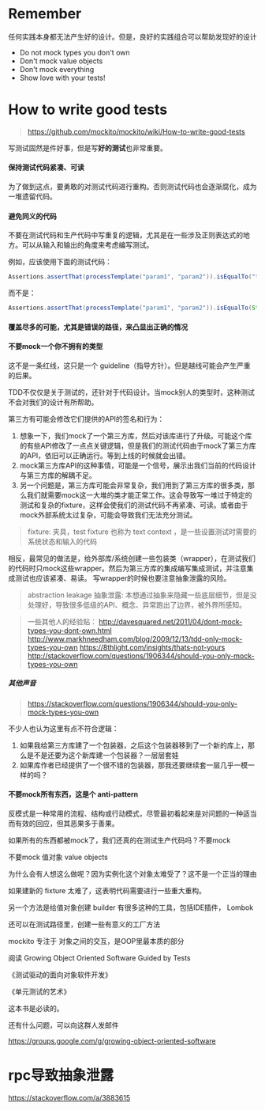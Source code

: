 # Remember

任何实践本身都无法产生好的设计。但是，良好的实践组合可以帮助发现好的设计

+ Do not mock types you don't own
+ Don't mock value objects
+ Don't mock everything
+ Show love with your tests!

# How to write good tests

> https://github.com/mockito/mockito/wiki/How-to-write-good-tests

写测试固然是件好事，但是写**好的测试**也非常重要。

#### 保持测试代码紧凑、可读

为了做到这点，要勇敢的对测试代码进行重构。否则测试代码也会逐渐腐化，成为一堆遗留代码。

#### 避免同义的代码

不要在测试代码和生产代码中写重复的逻辑，尤其是在一些涉及正则表达式的地方。可以从输入和输出的角度来考虑编写测试。

例如，应该使用下面的测试代码：

```java
Assertions.assertThat(processTemplate("param1", "param2")).isEqualTo("this is 'param1', and this is 'param2'"));
```

而不是：

```java
Assertions.assertThat(processTemplate("param1", "param2")).isEqualTo(String.format("this is '%s', and this is '%s'", param1, param2));
```

#### 覆盖尽多的可能，尤其是错误的路径，来凸显出正确的情况

#### 不要mock一个你不拥有的类型

这不是一条红线，这只是一个 guideline（指导方针）。但是越线可能会产生严重的后果。

TDD不仅仅是关于测试的，还针对于代码设计。当mock别人的类型时，这种测试不会对我们的设计有所帮助。

第三方有可能会修改它们提供的API的签名和行为：
1. 想象一下，我们mock了一个第三方库，然后对该库进行了升级。可能这个库的有些API修改了一点点关键逻辑，但是我们的测试代码由于mock了第三方库的API，依旧可以正确运行。等到上线的时候就会出错。
2. mock第三方库API的这种事情，可能是一个信号，展示出我们当前的代码设计与第三方库的解耦不足。
3. 另一个问题是，第三方库可能会非常复杂，我们用到了第三方库的很多类，那么我们就需要mock这一大堆的类才能正常工作。这会导致写一堆过于特定的测试和复杂的fixture，这样会使我们的测试代码不再紧凑、可读。或者由于mock外部系统太过复杂，可能会导致我们无法充分测试。

> fixture: 夹具，test fixture 也称为 text context ，是一些设置测试时需要的系统状态和输入的代码

相反，最常见的做法是，给外部库/系统创建一些包装类（wrapper），在测试我们的代码时只mock这些wrapper。然后为第三方库的集成编写集成测试，并注意集成测试也应该紧凑、易读。
写wrapper的时候也要注意抽象泄露的风险。

> abstraction leakage 抽象泄露: 本想通过抽象来隐藏一些底层细节，但是没处理好，导致很多低级的API、概念、异常跑出了边界，被外界所感知。

> 一些其他人的经验贴：
> http://davesquared.net/2011/04/dont-mock-types-you-dont-own.html
> http://www.markhneedham.com/blog/2009/12/13/tdd-only-mock-types-you-own
> https://8thlight.com/insights/thats-not-yours
> http://stackoverflow.com/questions/1906344/should-you-only-mock-types-you-own

##### 其他声音

> https://stackoverflow.com/questions/1906344/should-you-only-mock-types-you-own

不少人也认为这里有点不符合逻辑：
1. 如果我给第三方库建了一个包装器，之后这个包装器移到了一个新的库上，那么是不是还要为这个新库建一个包装器？一层层套娃
2. 如果库作者已经提供了一个很不错的包装器，那我还要继续套一层几乎一模一样的吗？


#### 不要mock所有东西，这是个 anti-pattern

反模式是一种常用的流程、结构或行动模式，尽管最初看起来是对问题的一种适当而有效的回应，但其恶果多于善果。

如果所有的东西都被mock了，我们还真的在测试生产代码吗？不要mock

不要mock 值对象 value objects

为什么会有人想这么做呢？因为实例化这个对象太难受了？这不是一个正当的理由

如果建新的 fixture 太难了，这表明代码需要进行一些重大重构。

另一个方法是给值对象创建 builder 有很多这种的工具，包括IDE插件， Lombok

还可以在测试路径里，创建一些有意义的工厂方法

mockito 专注于 对象之间的交互，是OOP里最本质的部分

阅读 Growing Object Oriented Software Guided by Tests

《测试驱动的面向对象软件开发》

《单元测试的艺术》

这本书是必读的。

还有什么问题，可以向这群人发邮件

https://groups.google.com/g/growing-object-oriented-software







# rpc导致抽象泄露
https://stackoverflow.com/a/3883615